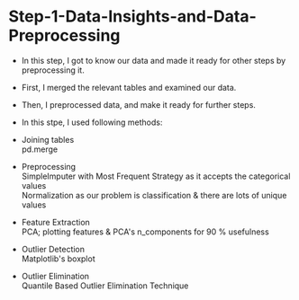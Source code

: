 # Step-1-Data-Insights-and-Data-Preprocessing
* In this step, I got to know our data and made it ready for other steps by preprocessing it.
* First, I merged the relevant tables and examined our data.
* Then, I preprocessed data, and make it ready for further steps.
* In this stpe, I used following methods:

* Joining tables <br>
 pd.merge
* Preprocessing <br>
 SimpleImputer with Most Frequent Strategy as it accepts the categorical values <br>
 Normalization as our problem is classification & there are lots of unique values
* Feature Extraction <br> PCA; plotting features & PCA's n_components for 90 % usefulness
* Outlier Detection <br> Matplotlib's boxplot
* Outlier Elimination <br> Quantile Based Outlier Elimination Technique
